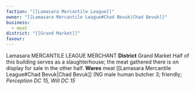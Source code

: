 ```yaml
---
faction: "[[Lamasara Mercantile League]]"
owner: "[[Lamasara Mercantile League#Chad Bevuk|Chad Bevuk]]"
business:
  - meat
district: "[[Grand Market]]"
favour:
---
```

Lamasara MERCANTILE LEAGUE MERCHANT 
**District** Grand Market
Half of this building serves as a slaughterhouse; the meat gathered there is on display for sale in the other half. 
**Wares** meat 
[[Lamasara Mercantile League#Chad Bevuk|Chad Bevuk]] (NG male human butcher 3; friendly; *Perception DC 15, Will DC 15* 